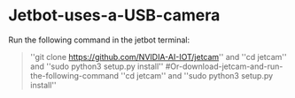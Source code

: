 # Jetbot-uses-a-USB-camera
Run the following command in the jetbot terminal:
>''git clone https://github.com/NVIDIA-AI-IOT/jetcam''
and
>''cd jetcam''
and
>''sudo python3 setup.py install''
#Or-download-jetcam-and-run-the-following-command
>''cd jetcam''
and
>''sudo python3 setup.py install''
